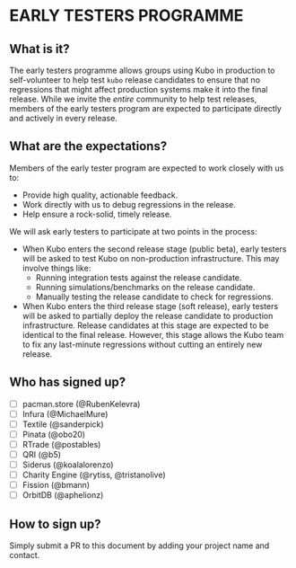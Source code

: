 # EARLY TESTERS PROGRAMME

## What is it?

The early testers programme allows groups using Kubo in production to self-volunteer to help test `kubo` release candidates to ensure that no regressions that might affect production systems make it into the final release. While we invite the _entire_ community to help test releases, members of the early testers program are expected to participate directly and actively in every release.

## What are the expectations?

Members of the early tester program are expected to work closely with us to:

* Provide high quality, actionable feedback.
* Work directly with us to debug regressions in the release.
* Help ensure a rock-solid, timely release.

We will ask early testers to participate at two points in the process:

* When Kubo enters the second release stage (public beta), early testers will be asked to test Kubo on non-production infrastructure. This may involve things like:
  - Running integration tests against the release candidate.
  - Running simulations/benchmarks on the release candidate.
  - Manually testing the release candidate to check for regressions.
* When Kubo enters the third release stage (soft release), early testers will be asked to partially deploy the release candidate to production infrastructure. Release candidates at this stage are expected to be identical to the final release. However, this stage allows the Kubo team to fix any last-minute regressions without cutting an entirely new release.

## Who has signed up?

- [ ] pacman.store (@RubenKelevra)
- [ ] Infura (@MichaelMure)
- [ ] Textile (@sanderpick)
- [ ] Pinata (@obo20)
- [ ] RTrade (@postables)
- [ ] QRI (@b5)
- [ ] Siderus (@koalalorenzo)
- [ ] Charity Engine (@rytiss, @tristanolive)
- [ ] Fission (@bmann)
- [ ] OrbitDB (@aphelionz)

## How to sign up?

Simply submit a PR to this document by adding your project name and contact.

